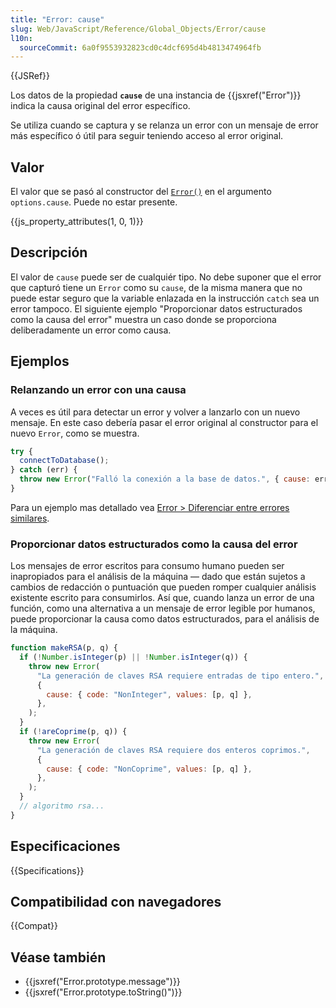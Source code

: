 ```yaml
---
title: "Error: cause"
slug: Web/JavaScript/Reference/Global_Objects/Error/cause
l10n:
  sourceCommit: 6a0f9553932823cd0c4dcf695d4b4813474964fb
---
```


{{JSRef}}

Los datos de la propiedad **`cause`** de una instancia de {{jsxref("Error")}} indica la causa original del error específico.

Se utiliza cuando se captura y se relanza un error con un mensaje de error más específico ó útil para seguir teniendo acceso al error original.

## Valor

El valor que se pasó al constructor del [`Error()`](/es/docs/Web/JavaScript/Reference/Global_Objects/Error/Error) en el argumento `options.cause`. Puede no estar presente.

{{js_property_attributes(1, 0, 1)}}

## Descripción

El valor de `cause` puede ser de cualquiér tipo. No debe suponer que el error que capturó tiene un `Error` como su `cause`, de la misma manera que no puede estar seguro que la variable enlazada en la instrucción `catch` sea un error tampoco. El siguiente ejemplo "Proporcionar datos estructurados como la causa del error" muestra un caso donde se proporciona deliberadamente un error como causa.

## Ejemplos

### Relanzando un error con una causa

A veces es útil para detectar un error y volver a lanzarlo con un nuevo mensaje.
En este caso debería pasar el error original al constructor para el nuevo `Error`, como se muestra.

```js
try {
  connectToDatabase();
} catch (err) {
  throw new Error("Falló la conexión a la base de datos.", { cause: err });
}
```

Para un ejemplo mas detallado vea [Error > Diferenciar entre errores similares](/es/docs/Web/JavaScript/Reference/Global_Objects/Error#differentiate_between_similar_errors).

### Proporcionar datos estructurados como la causa del error

Los mensajes de error escritos para consumo humano pueden ser inapropiados para el análisis de la máquina — dado que están sujetos a cambios de redacción o puntuación que pueden romper cualquier análisis existente escrito para consumirlos. Así que, cuando lanza un error de una función, como una alternativa a un mensaje de error legible por humanos, puede proporcionar la causa como datos estructurados, para el análisis de la máquina.

```js
function makeRSA(p, q) {
  if (!Number.isInteger(p) || !Number.isInteger(q)) {
    throw new Error(
      "La generación de claves RSA requiere entradas de tipo entero.",
      {
        cause: { code: "NonInteger", values: [p, q] },
      },
    );
  }
  if (!areCoprime(p, q)) {
    throw new Error(
      "La generación de claves RSA requiere dos enteros coprimos.",
      {
        cause: { code: "NonCoprime", values: [p, q] },
      },
    );
  }
  // algoritmo rsa...
}
```

## Especificaciones

{{Specifications}}

## Compatibilidad con navegadores

{{Compat}}

## Véase también

- {{jsxref("Error.prototype.message")}}
- {{jsxref("Error.prototype.toString()")}}
